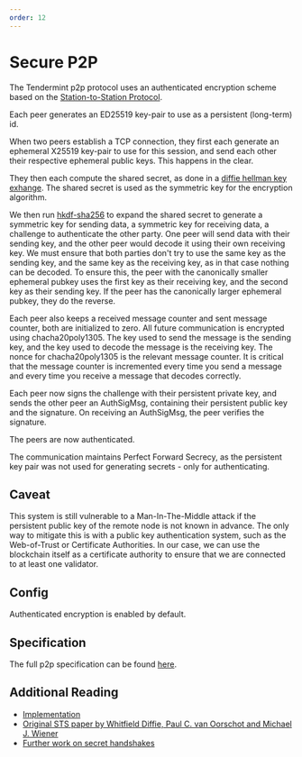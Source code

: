 ```yaml
---
order: 12
---
```


# Secure P2P

The Tendermint p2p protocol uses an authenticated encryption scheme
based on the [Station-to-Station
Protocol](https://en.wikipedia.org/wiki/Station-to-Station_protocol).

Each peer generates an ED25519 key-pair to use as a persistent
(long-term) id.

When two peers establish a TCP connection, they first each generate an
ephemeral X25519 key-pair to use for this session, and send each other
their respective ephemeral public keys. This happens in the clear.

They then each compute the shared secret, as done in a [diffie hellman
key exhange](https://en.wikipedia.org/wiki/Diffie%E2%80%93Hellman_key_exchange).
The shared secret is used as the symmetric key for the encryption algorithm.

We then run [hkdf-sha256](https://en.wikipedia.org/wiki/HKDF) to expand the
shared secret to generate a symmetric key for sending data,
a symmetric key for receiving data,
a challenge to authenticate the other party.
One peer will send data with their sending key, and the other peer
would decode it using their own receiving key.
We must ensure that both parties don't try to use the same key as the sending
key, and the same key as the receiving key, as in that case nothing can be
decoded.
To ensure this, the peer with the canonically smaller ephemeral pubkey
uses the first key as their receiving key, and the second key as their sending key.
If the peer has the canonically larger ephemeral pubkey, they do the reverse.

Each peer also keeps a received message counter and sent message counter, both
are initialized to zero.
All future communication is encrypted using chacha20poly1305.
The key used to send the message is the sending key, and the key used to decode
the message is the receiving key.
The nonce for chacha20poly1305 is the relevant message counter.
It is critical that the message counter is incremented every time you send a
message and every time you receive a message that decodes correctly.

Each peer now signs the challenge with their persistent private key, and
sends the other peer an AuthSigMsg, containing their persistent public
key and the signature. On receiving an AuthSigMsg, the peer verifies the
signature.

The peers are now authenticated.

The communication maintains Perfect Forward Secrecy, as
the persistent key pair was not used for generating secrets - only for
authenticating.

## Caveat

This system is still vulnerable to a Man-In-The-Middle attack if the
persistent public key of the remote node is not known in advance. The
only way to mitigate this is with a public key authentication system,
such as the Web-of-Trust or Certificate Authorities. In our case, we can
use the blockchain itself as a certificate authority to ensure that we
are connected to at least one validator.

## Config

Authenticated encryption is enabled by default.

## Specification

The full p2p specification can be found [here](https://docs.tendermint.com/master/spec/p2p/).

## Additional Reading

- [Implementation](https://github.com/kava-labs/tendermint/blob/64bae01d007b5bee0d0827ab53259ffd5910b4e6/p2p/conn/secret_connection.go#L47)
- [Original STS paper by Whitfield Diffie, Paul C. van Oorschot and
  Michael J.
  Wiener](http://citeseerx.ist.psu.edu/viewdoc/download?doi=10.1.1.216.6107&rep=rep1&type=pdf)
- [Further work on secret
  handshakes](https://dominictarr.github.io/secret-handshake-paper/shs.pdf)
